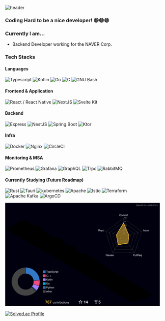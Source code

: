 ![header](https://capsule-render.vercel.app/api?type=slice&color=auto&height=300&section=header&text=Kyum's%20Repository&fontSize=90)

### Coding Hard to be a nice developer! 😄😄😄

### Currently I am...
- Backend Developer working for the NAVER Corp.

### Tech Stacks

#### Languages
<p>
    <img alt="Typescript" src ="https://img.shields.io/badge/Typescript-3178C6.svg?&style=for-the-badge&logo=Typescript&logoColor=white"/>
    <img alt="Kotlin" src ="https://img.shields.io/badge/Kotlin-7F52FF.svg?&style=for-the-badge&logo=Kotlin&logoColor=white"/>
    <img alt="Go" src ="https://img.shields.io/badge/Go-00ADD8.svg?&style=for-the-badge&logo=Go&logoColor=white"/>
    <img alt="C" src ="https://img.shields.io/badge/C-A8B9CC.svg?&style=for-the-badge&logo=C&logoColor=white"/>
    <img alt="GNU Bash" src ="https://img.shields.io/badge/gnubash-4EAA25.svg?&style=for-the-badge&logo=gnubash&logoColor=white"/>
</p> 

#### Frontend & Application
<p>
    <img alt="React / React Native" src ="https://img.shields.io/badge/React / React Native-61DAF8.svg?&style=for-the-badge&logo=React&logoColor=white"/>
    <img alt="NextJS" src ="https://img.shields.io/badge/Nextjs-000000.svg?&style=for-the-badge&logo=nextdotjs&logoColor=white"/>
    <img alt="Svelte Kit" src ="https://img.shields.io/badge/Svelte Kit-FF3E00.svg?&style=for-the-badge&logo=svelte&logoColor=white"/>
</p> 

#### Backend
<p>
    <img alt="Express" src ="https://img.shields.io/badge/express-000000.svg?&style=for-the-badge&logo=express&logoColor=white"/>
    <img alt="NestJS" src ="https://img.shields.io/badge/nestjs-E0234E.svg?&style=for-the-badge&logo=nestjs&logoColor=white"/>
    <img alt="Spring Boot" src ="https://img.shields.io/badge/springboot-6DB33F.svg?&style=for-the-badge&logo=springboot&logoColor=white"/>
    <img alt="Ktor" src ="https://img.shields.io/badge/Ktor-087CFA.svg?&style=for-the-badge&logo=ktor&logoColor=white"/>
</p> 

#### Infra
<p>
    <img alt="Docker" src ="https://img.shields.io/badge/Docker-2496ED.svg?&style=for-the-badge&logo=Docker&logoColor=white"/>
    <img alt="Nginx" src ="https://img.shields.io/badge/Nginx-009639.svg?&style=for-the-badge&logo=nginx&logoColor=white"/>
    <img alt="CircleCI" src ="https://img.shields.io/badge/circleci-343434.svg?&style=for-the-badge&logo=circleci&logoColor=white"/>
</p> 

#### Monitoring & MSA
<p>
    <img alt="Prometheus" src ="https://img.shields.io/badge/Prometheus-E6522C.svg?&style=for-the-badge&logo=prometheus&logoColor=white"/>
    <img alt="Grafana" src ="https://img.shields.io/badge/Grafana-F46800.svg?&style=for-the-badge&logo=grafana&logoColor=white"/>
    <img alt="GraphQL" src ="https://img.shields.io/badge/GraphQL-E10098.svg?&style=for-the-badge&logo=graphql&logoColor=white"/>
    <img alt="Trpc" src ="https://img.shields.io/badge/trpc-2596BE.svg?&style=for-the-badge&logo=trpc&logoColor=white"/>
    <img alt="RabbitMQ" src ="https://img.shields.io/badge/rabbitmq-FF6600.svg?&style=for-the-badge&logo=rabbitmq&logoColor=white"/>
</p> 

#### Currently Studying (Future Roadmap)
<p>
    <img alt="Rust" src ="https://img.shields.io/badge/Rust-000000.svg?&style=for-the-badge&logo=Rust&logoColor=white"/>
    <img alt="Tauri" src ="https://img.shields.io/badge/Tauri-24C8D8.svg?&style=for-the-badge&logo=tauri&logoColor=white"/>
    <img alt="kubernetes" src ="https://img.shields.io/badge/kubernetes-326CE5.svg?&style=for-the-badge&logo=kubernetes&logoColor=white"/>
    <img alt="Apache" src ="https://img.shields.io/badge/Apache-D22128.svg?&style=for-the-badge&logo=apache&logoColor=white"/>
    <img alt="Istio" src ="https://img.shields.io/badge/Istio-466BB0.svg?&style=for-the-badge&logo=istio&logoColor=white"/>
    <img alt="Terraform" src ="https://img.shields.io/badge/Terraform-844FBA.svg?&style=for-the-badge&logo=terraform&logoColor=white"/>
    <img alt="Apache Kafka" src ="https://img.shields.io/badge/apachekafka-231F20.svg?&style=for-the-badge&logo=apachekafka&logoColor=white"/>
    <img alt="ArgoCD" src ="https://img.shields.io/badge/argo-EF7B4D.svg?&style=for-the-badge&logo=argo&logoColor=white"/>
</p>


![](./profile-3d-contrib/profile-night-rainbow.svg)

[![Solved.ac Profile](http://mazassumnida.wtf/api/v2/generate_badge?boj=myugyin)](https://solved.ac/myugyin/)

<!--
[![Anurag's github stats](https://github-readme-stats.vercel.app/api?username=KyumKyum&count_private=true&theme=synthwave&show_icons=true)](https://github.com/anuraghazra/github-readme-stats)


**KyumKyum/KyumKyum** is a ✨ _special_ ✨ repository because its `README.md` (this file) appears on your GitHub profile.

Here are some ideas to get you started:

- 🔭 I’m currently working on ...
- 🌱 I’m currently learning ...
- 👯 I’m looking to collaborate on ...
- 🤔 I’m looking for help with ...
- 💬 Ask me about ...
- 📫 How to reach me: ...
- 😄 Pronouns: ...
- ⚡ Fun fact: ...
-->
